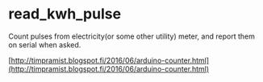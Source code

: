 # read_kwh_pulse
Count pulses from electricity(or some other utility) meter, and report them on serial when asked.

[http://timpramist.blogspot.fi/2016/06/arduino-counter.html](http://timpramist.blogspot.fi/2016/06/arduino-counter.html)
